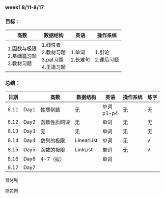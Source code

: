 ### week1 8/11-8/17

### 目标：

| 高数                                           | 数据结构                                                | 英语                 | 操作系统               |
| ---------------------------------------------- | ------------------------------------------------------- | -------------------- | ---------------------- |
| 1.函数与极限<br />2.基础篇习题<br />3.教材习题 | 1.线性表<br />2.教材习题<br />3.pat习题<br />4.王道习题 | 1.单词<br />2.长难句 | 1.引论<br />2.课后习题 |

### 总结：

| 日期 |      | 高数         | 数据结构   | 英语            | 操作系统 | 练字 |
| ---- | :--- | ------------ | ---------- | --------------- | -------- | ---- |
| 8.11 | Day1 | 性质例题     | 无         | 单词<br />p1-p4 | 无       | 无   |
| 8.12 | Day2 | 函数性质网课 | 无         | 单词            | 无       | 无   |
| 8.13 | Day3 | 无           | 无         | 单词            | 无       | 无   |
| 8.14 | Day4 | 数列的极限   | LinearList | 单词            | 无       | √   |
| 8.15 | Day5 | 函数的极限   | LinkList   | 单词            | 无       | √   |
| 8.16 | Day6 | 4-7（拟）    |            | 单词            |          |      |
| 8.17 | Day7 |              |            |                 |          |      |

冒烤鸭

锅包肉

